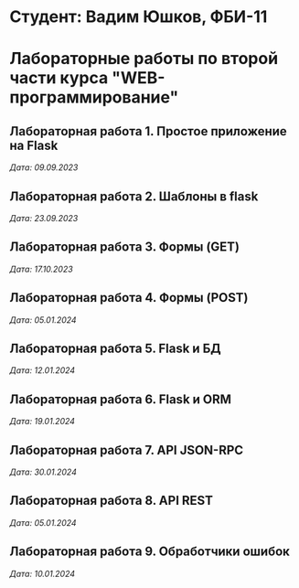 # Студент: Вадим Юшков, ФБИ-11

# Лабораторные работы по второй части курса "WEB-программирование"

## Лабораторная работа 1. Простое приложение на Flask
*Дата: 09.09.2023*

## Лабораторная работа 2. Шаблоны в flask
*Дата: 23.09.2023*

## Лабораторная работа 3. Формы (GET)
*Дата: 17.10.2023*

## Лабораторная работа 4. Формы (POST)
*Дата: 05.01.2024*

## Лабораторная работа 5. Flask и БД
*Дата: 12.01.2024*

## Лабораторная работа 6. Flask и ORM
*Дата: 19.01.2024*

## Лабораторная работа 7. API JSON-RPC
*Дата: 30.01.2024*

## Лабораторная работа 8. API REST
*Дата: 05.01.2024*

## Лабораторная работа 9. Обработчики ошибок
*Дата: 10.01.2024*
